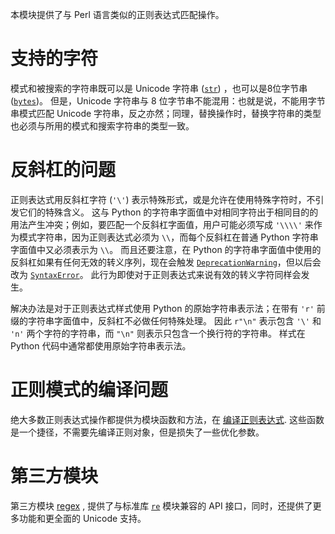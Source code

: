 本模块提供了与 Perl 语言类似的正则表达式匹配操作。

# 支持的字符

模式和被搜索的字符串既可以是 Unicode 字符串 ([`str`](https://www.bookstack.cn/read/python-3.10.0-zh/7adaf5f79c9e977a.md#str)) ，也可以是8位字节串 ([`bytes`](https://www.bookstack.cn/read/python-3.10.0-zh/7adaf5f79c9e977a.md#bytes))。 但是，Unicode 字符串与 8 位字节串不能混用：也就是说，不能用字节串模式匹配 Unicode 字符串，反之亦然；同理，替换操作时，替换字符串的类型也必须与所用的模式和搜索字符串的类型一致。



# 反斜杠的问题

正则表达式用反斜杠字符 (`'\'`) 表示特殊形式，或是允许在使用特殊字符时，不引发它们的特殊含义。 这与 Python 的字符串字面值中对相同字符出于相同目的的用法产生冲突；例如，要匹配一个反斜杠字面值，用户可能必须写成 `'\\\\'` 来作为模式字符串，因为正则表达式必须为 `\\`，而每个反斜杠在普通 Python 字符串字面值中又必须表示为 `\\`。 而且还要注意，在 Python 的字符串字面值中使用的反斜杠如果有任何无效的转义序列，现在会触发 [`DeprecationWarning`](https://www.bookstack.cn/read/python-3.10.0-zh/177bd954d1cc6696.md#DeprecationWarning)，但以后会改为 [`SyntaxError`](https://www.bookstack.cn/read/python-3.10.0-zh/177bd954d1cc6696.md#SyntaxError)。 此行为即使对于正则表达式来说有效的转义字符同样会发生。

解决办法是对于正则表达式样式使用 Python 的原始字符串表示法；在带有 `'r'` 前缀的字符串字面值中，反斜杠不必做任何特殊处理。 因此 `r"\n"` 表示包含 `'\'` 和 `'n'` 两个字符的字符串，而 `"\n"` 则表示只包含一个换行符的字符串。 样式在 Python 代码中通常都使用原始字符串表示法。



# 正则模式的编译问题

绝大多数正则表达式操作都提供为模块函数和方法，在 [编译正则表达式](https://www.bookstack.cn/read/python-3.10.0-zh/868c2e547f2c81e9.md#re-objects). 这些函数是一个捷径，不需要先编译正则对象，但是损失了一些优化参数。



# 第三方模块

第三方模块 [regex](https://pypi.org/project/regex/) , 提供了与标准库 [`re`](https://www.bookstack.cn/read/python-3.10.0-zh/868c2e547f2c81e9.md#module-re) 模块兼容的 API 接口，同时，还提供了更多功能和更全面的 Unicode 支持。